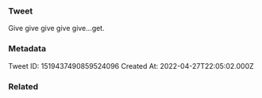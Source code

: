 ### Tweet
Give give give give give…get.

### Metadata
Tweet ID: 1519437490859524096
Created At: 2022-04-27T22:05:02.000Z

### Related

